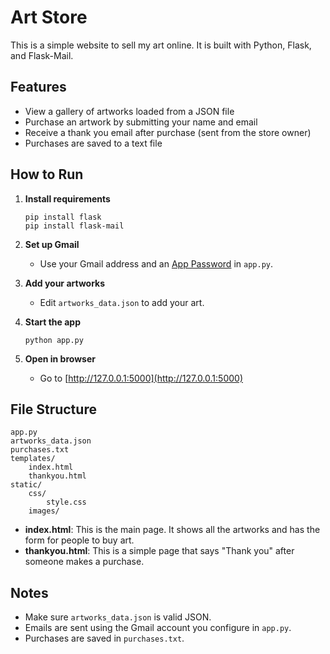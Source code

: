 # Art Store

This is a simple website to sell my art online. It is built with Python, Flask, and Flask-Mail.

## Features

- View a gallery of artworks loaded from a JSON file
- Purchase an artwork by submitting your name and email
- Receive a thank you email after purchase (sent from the store owner)
- Purchases are saved to a text file

## How to Run

1. **Install requirements**  
   ```
   pip install flask
   pip install flask-mail
   ```

2. **Set up Gmail**  
   - Use your Gmail address and an [App Password](https://support.google.com/accounts/answer/185833?hl=en) in `app.py`.

3. **Add your artworks**  
   - Edit `artworks_data.json` to add your art.

4. **Start the app**  
   ```
   python app.py
   ```

5. **Open in browser**  
   - Go to [http://127.0.0.1:5000](http://127.0.0.1:5000)

## File Structure

```
app.py
artworks_data.json
purchases.txt
templates/
    index.html
    thankyou.html
static/
    css/
        style.css
    images/
```

- **index.html**: This is the main page. It shows all the artworks and has the form for people to buy art.
- **thankyou.html**: This is a simple page that says "Thank you" after someone makes a purchase.

## Notes

- Make sure `artworks_data.json` is valid JSON.
- Emails are sent using the Gmail account you configure in `app.py`.
- Purchases are saved in `purchases.txt`.
